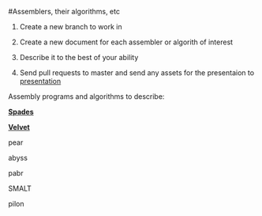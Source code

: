 #Assemblers, their algorithms, etc 

1. Create a new branch to work in 

2. Create a new document for each assembler or algorith of interest 

3. Describe it to the best of your ability 

4. Send pull requests to master and send any assets for the presentaion 
to [presentation](https://github.com/biol7210-genomes/presentation) 

Assembly programs and algorithms to describe: 

**[Spades](/spades.md)**

**[Velvet](/Velvet.md)** 

pear 

abyss 

pabr 

SMALT 

pilon 

